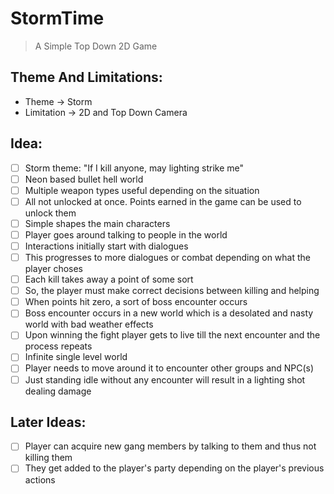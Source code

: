 # StormTime
> A Simple Top Down 2D Game

## Theme And Limitations:
- Theme -> Storm
- Limitation -> 2D and Top Down Camera

## Idea:
- [ ] Storm theme: "If I kill anyone, may lighting strike me"
- [ ] Neon based bullet hell world
- [ ] Multiple weapon types useful depending on the situation
- [ ] All not unlocked at once. Points earned in the game can be used to unlock them
- [ ] Simple shapes the main characters
- [ ] Player goes around talking to people in the world
- [ ] Interactions initially start with dialogues
- [ ] This progresses to more dialogues or combat depending on what the player choses
- [ ] Each kill takes away a point of some sort
- [ ] So, the player must make correct decisions between killing and helping
- [ ] When points hit zero, a sort of boss encounter occurs
- [ ] Boss encounter occurs in a new world which is a desolated and nasty world with bad weather effects
- [ ] Upon winning the fight player gets to live till the next encounter and the process repeats
- [ ] Infinite single level world
- [ ] Player needs to move around it to encounter other groups and NPC(s)
- [ ] Just standing idle without any encounter will result in a lighting shot dealing damage

## Later Ideas:
- [ ] Player can acquire new gang members by talking to them and thus not killing them
- [ ] They get added to the player's party depending on the player's previous actions

